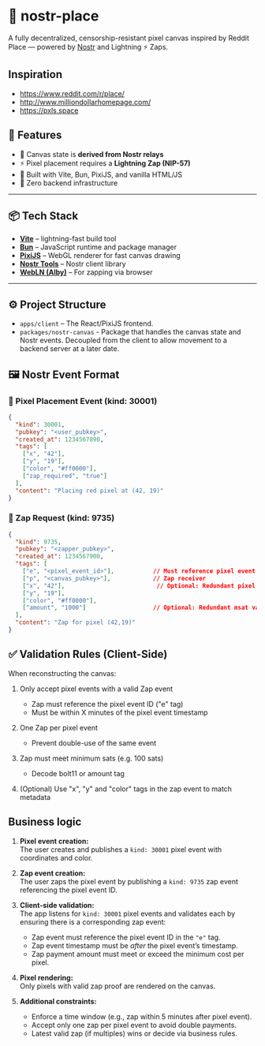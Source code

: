 # 🎨 nostr-place

A fully decentralized, censorship-resistant pixel canvas inspired by Reddit Place — powered by [Nostr](https://nostr.com) and Lightning ⚡ Zaps.

## Inspiration

- https://www.reddit.com/r/place/
- http://www.milliondollarhomepage.com/
- https://pxls.space

## 🚀 Features

- 🧱 Canvas state is **derived from Nostr relays**
- ⚡ Pixel placement requires a **Lightning Zap (NIP-57)**
- 🧩 Built with Vite, Bun, PixiJS, and vanilla HTML/JS
- 🧠 Zero backend infrastructure

---

## 📦 Tech Stack

- **[Vite](https://vitejs.dev/)** – lightning-fast build tool
- **[Bun](https://bun.sh/)** – JavaScript runtime and package manager
- **[PixiJS](https://pixijs.com/)** – WebGL renderer for fast canvas drawing
- **[Nostr Tools](https://github.com/nbd-wtf/nostr-tools)** – Nostr client library
- **[WebLN (Alby)](https://getalby.com/)** – For zapping via browser

---

## ⚙️ Project Structure

- `apps/client` – The React/PixiJS frontend.
- `packages/nostr-canvas` - Package that handles the canvas state and Nostr events. Decoupled from the client to allow movement to a backend server at a later date.


## 🖼️ Nostr Event Format

### 🧱 Pixel Placement Event (kind: 30001)
```json
{
  "kind": 30001,
  "pubkey": "<user_pubkey>",
  "created_at": 1234567890,
  "tags": [
    ["x", "42"],
    ["y", "19"],
    ["color", "#ff0000"],
    ["zap_required", "true"]
  ],
  "content": "Placing red pixel at (42, 19)"
}
```

### 🧱 Zap Request (kind: 9735)
```json
{
  "kind": 9735,
  "pubkey": "<zapper_pubkey>",
  "created_at": 1234567900,
  "tags": [
    ["e", "<pixel_event_id>"],           // Must reference pixel event
    ["p", "<canvas_pubkey>"],            // Zap receiver
    ["x", "42"],                          // Optional: Redundant pixel position
    ["y", "19"],
    ["color", "#ff0000"],
    ["amount", "1000"]                   // Optional: Redundant msat value
  ],
  "content": "Zap for pixel (42,19)"
}
```

## ✅ Validation Rules (Client-Side)
When reconstructing the canvas:

1. Only accept pixel events with a valid Zap event
	- Zap must reference the pixel event ID ("e" tag)
	- Must be within X minutes of the pixel event timestamp
2. One Zap per pixel event
	- Prevent double-use of the same event
3. Zap must meet minimum sats (e.g. 100 sats)
	- Decode bolt11 or amount tag

8. (Optional) Use "x", "y" and "color" tags in the zap event to match metadata

## Business logic

1. **Pixel event creation:**  
   The user creates and publishes a `kind: 30001` pixel event with coordinates and color.

2. **Zap event creation:**  
   The user zaps the pixel event by publishing a `kind: 9735` zap event referencing the pixel event ID.

3. **Client-side validation:**  
   The app listens for `kind: 30001` pixel events and validates each by ensuring there is a corresponding zap event:
   - Zap event must reference the pixel event ID in the `"e"` tag.
   - Zap event timestamp must be *after* the pixel event’s timestamp.
   - Zap payment amount must meet or exceed the minimum cost per pixel.

4. **Pixel rendering:**  
   Only pixels with valid zap proof are rendered on the canvas.

5. **Additional constraints:**  
   - Enforce a time window (e.g., zap within 5 minutes after pixel event).  
   - Accept only one zap per pixel event to avoid double payments.  
   - Latest valid zap (if multiples) wins or decide via business rules.